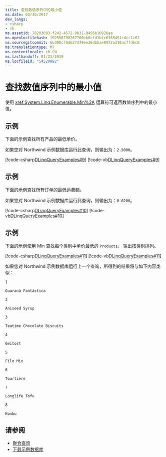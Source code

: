 ```yaml
---
title: 查找数值序列中的最小值
ms.date: 03/30/2017
dev_langs:
- csharp
- vb
ms.assetid: 78203093-f242-4572-9b31-9495b10926aa
ms.openlocfilehash: f92558798267760eb6cfd1bfc6365451cdcc1c62
ms.sourcegitcommit: 6b308cf6d627d78ee36dbbae8972a310ac7fd6c8
ms.translationtype: MT
ms.contentlocale: zh-CN
ms.lasthandoff: 01/23/2019
ms.locfileid: "54529982"
---
```

# <a name="find-the-minimum-value-in-a-numeric-sequence"></a>查找数值序列中的最小值
使用 <xref:System.Linq.Enumerable.Min%2A> 运算符可返回数值序列中的最小值。  
  
## <a name="example"></a>示例  
 下面的示例查找所有产品的最低单价。  
  
 如果您对 Northwind 示例数据库运行此查询，则输出为：`2.5000`。  
  
 [!code-csharp[DLinqQueryExamples#9](../../../../../../samples/snippets/csharp/VS_Snippets_Data/DLinqQueryExamples/cs/Program.cs#9)]
 [!code-vb[DLinqQueryExamples#9](../../../../../../samples/snippets/visualbasic/VS_Snippets_Data/DLinqQueryExamples/vb/Module1.vb#9)]  
  
## <a name="example"></a>示例  
 下面的示例查找所有订单的最低运费额。  
  
 如果您对 Northwind 示例数据库运行此查询，则输出为：`0.0200`。  
  
 [!code-csharp[DLinqQueryExamples#10](../../../../../../samples/snippets/csharp/VS_Snippets_Data/DLinqQueryExamples/cs/Program.cs#10)]
 [!code-vb[DLinqQueryExamples#10](../../../../../../samples/snippets/visualbasic/VS_Snippets_Data/DLinqQueryExamples/vb/Module1.vb#10)]  
  
## <a name="example"></a>示例  
 下面的示例使用 Min 查找每个类别中单价最低的 `Products`。 输出按类别排列。  
  
 [!code-csharp[DLinqQueryExamples#11](../../../../../../samples/snippets/csharp/VS_Snippets_Data/DLinqQueryExamples/cs/Program.cs#11)]
 [!code-vb[DLinqQueryExamples#11](../../../../../../samples/snippets/visualbasic/VS_Snippets_Data/DLinqQueryExamples/vb/Module1.vb#11)]  
  
 如果您对 Northwind 示例数据库运行上一个查询，所得到的结果将与如下内容类似：  
  
 `1`  
  
 `Guaraná Fantástica`  
  
 `2`  
  
 `Aniseed Syrup`  
  
 `3`  
  
 `Teatime Chocolate Biscuits`  
  
 `4`  
  
 `Geitost`  
  
 `5`  
  
 `Filo Mix`  
  
 `6`  
  
 `Tourtière`  
  
 `7`  
  
 `Longlife Tofu`  
  
 `8`  
  
 `Konbu`  
  
## <a name="see-also"></a>请参阅
- [聚合查询](../../../../../../docs/framework/data/adonet/sql/linq/aggregate-queries.md)
- [下载示例数据库](../../../../../../docs/framework/data/adonet/sql/linq/downloading-sample-databases.md)
